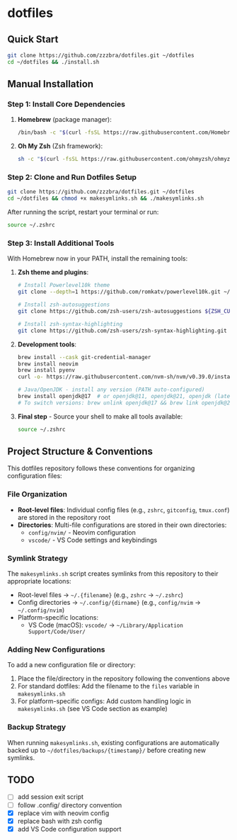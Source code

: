 # dotfiles

## Quick Start

```bash
git clone https://github.com/zzzbra/dotfiles.git ~/dotfiles
cd ~/dotfiles && ./install.sh
```

## Manual Installation

### Step 1: Install Core Dependencies

1. **Homebrew** (package manager):
   ```bash
   /bin/bash -c "$(curl -fsSL https://raw.githubusercontent.com/Homebrew/install/HEAD/install.sh)"
   ```

2. **Oh My Zsh** (Zsh framework):
   ```bash
   sh -c "$(curl -fsSL https://raw.githubusercontent.com/ohmyzsh/ohmyzsh/master/tools/install.sh)"
   ```

### Step 2: Clone and Run Dotfiles Setup

```bash
git clone https://github.com/zzzbra/dotfiles.git ~/dotfiles
cd ~/dotfiles && chmod +x makesymlinks.sh && ./makesymlinks.sh
```

After running the script, restart your terminal or run:
```bash
source ~/.zshrc
```

### Step 3: Install Additional Tools

With Homebrew now in your PATH, install the remaining tools:

1. **Zsh theme and plugins**:
   ```bash
   # Install Powerlevel10k theme
   git clone --depth=1 https://github.com/romkatv/powerlevel10k.git ~/powerlevel10k
   
   # Install zsh-autosuggestions
   git clone https://github.com/zsh-users/zsh-autosuggestions ${ZSH_CUSTOM:-~/.oh-my-zsh/custom}/plugins/zsh-autosuggestions
   
   # Install zsh-syntax-highlighting
   git clone https://github.com/zsh-users/zsh-syntax-highlighting.git ${ZSH_CUSTOM:-~/.oh-my-zsh/custom}/plugins/zsh-syntax-highlighting
   ```

2. **Development tools**:
   ```bash
   brew install --cask git-credential-manager
   brew install neovim
   brew install pyenv
   curl -o- https://raw.githubusercontent.com/nvm-sh/nvm/v0.39.0/install.sh | bash
   
   # Java/OpenJDK - install any version (PATH auto-configured)
   brew install openjdk@17  # or openjdk@11, openjdk@21, openjdk (latest)
   # To switch versions: brew unlink openjdk@17 && brew link openjdk@21
   ```

3. **Final step** - Source your shell to make all tools available:
   ```bash
   source ~/.zshrc
   ```

## Project Structure & Conventions

This dotfiles repository follows these conventions for organizing configuration files:

### File Organization
- **Root-level files**: Individual config files (e.g., `zshrc`, `gitconfig`, `tmux.conf`) are stored in the repository root
- **Directories**: Multi-file configurations are stored in their own directories:
  - `config/nvim/` - Neovim configuration
  - `vscode/` - VS Code settings and keybindings

### Symlink Strategy
The `makesymlinks.sh` script creates symlinks from this repository to their appropriate locations:
- Root-level files → `~/.{filename}` (e.g., `zshrc` → `~/.zshrc`)
- Config directories → `~/.config/{dirname}` (e.g., `config/nvim` → `~/.config/nvim`)
- Platform-specific locations:
  - VS Code (macOS): `vscode/` → `~/Library/Application Support/Code/User/`

### Adding New Configurations
To add a new configuration file or directory:
1. Place the file/directory in the repository following the conventions above
2. For standard dotfiles: Add the filename to the `files` variable in `makesymlinks.sh`
3. For platform-specific configs: Add custom handling logic in `makesymlinks.sh` (see VS Code section as example)

### Backup Strategy
When running `makesymlinks.sh`, existing configurations are automatically backed up to `~/dotfiles/backups/{timestamp}/` before creating new symlinks.

## TODO
- [ ] add session exit script
- [ ] follow .config/ directory convention
- [x] replace vim with neovim config
- [x] replace bash with zsh config
- [x] add VS Code configuration support
